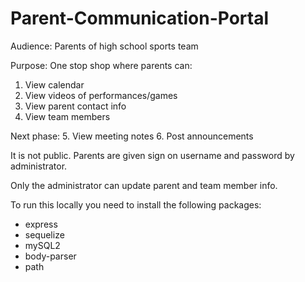 # Parent-Communication-Portal

Audience: Parents of high school sports team

Purpose: One stop shop where parents can:
1.	View calendar
2.	View videos of performances/games
3.	View parent contact info
4.	View team members

Next phase:
5.	View meeting notes
6.	Post announcements

It is not public. Parents are given sign on username and password by administrator.

Only the administrator can update parent and team member info.

To run this locally you need to install the following packages:
* express
* sequelize
* mySQL2
* body-parser
* path


